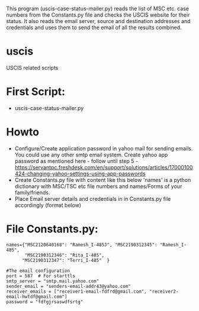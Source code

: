 This program (uscis-case-status-mailer.py) reads the list of MSC etc. case numbers from the Constants.py file and checks the USCIS website for their status. It also reads the email server, source and destination addresses and credentials and uses them to send the email of all the results combined.

# uscis
USCIS related scripts

# First Script:
- uscis-case-status-mailer.py

# Howto
 - Configure/Create application password in yahoo mail for sending emails. You could use any other smtp email system. Create yahoo app password as mentioned here - follow until step 5 -  https://servantpc.freshdesk.com/en/support/solutions/articles/17000100424-changing-yahoo-settings-using-app-passwords
 - Create Constants.py file with content like this below 'names' is a python dictionary with MSC/TSC etc file numbers and names/Forms of your family/friends.
 - Place Email server details and credentials in in Constants.py file accordingly (format below)
 
 

# File Constants.py:
    names={"MSC2120640168": "Ramesh_I-485J", "MSC2190312345": "Ramesh_I-485",
           "MSC2190312346": "Rita_I-485",
          "MSC2190312347": "Terri_I-485"  }

    #The email configuration
    port = 587  # For starttls
    smtp_server = "smtp.mail.yahoo.com"
    sender_email = "senders-email-addr43@yahoo.com"
    receiver_emails = ["receiver1-email-fdfrd@gmail.com", "receiver2-email-hwtdf@gmail.com"]
    password = "fdfgjrsaswdfsrtg"
